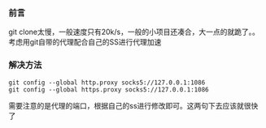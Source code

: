 ### 前言
git clone太慢，一般速度只有20k/s，一般的小项目还凑合，大一点的就跪了。。考虑用git自带的代理配合自己的SS进行代理加速

### 解决方法
```
git config --global http.proxy socks5://127.0.0.1:1086
git config --global https.proxy socks5://127.0.0.1:1086
```
需要注意的是代理的端口，根据自己的ss进行修改即可。这两句下去应该就很快了
